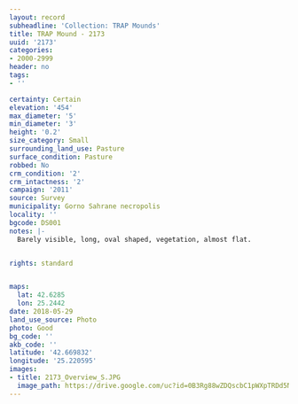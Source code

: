 ```yaml
---
layout: record
subheadline: 'Collection: TRAP Mounds'
title: TRAP Mound - 2173
uuid: '2173'
categories:
- 2000-2999
header: no
tags:
- ''

certainty: Certain
elevation: '454'
max_diameter: '5'
min_diameter: '3'
height: '0.2'
size_category: Small
surrounding_land_use: Pasture
surface_condition: Pasture
robbed: No
crm_condition: '2'
crm_intactness: '2'
campaign: '2011'
source: Survey
municipality: Gorno Sahrane necropolis
locality: ''
bgcode: DS001
notes: |-
  Barely visible, long, oval shaped, vegetation, almost flat.


rights: standard


maps:
  lat: 42.6285
  lon: 25.2442
date: 2018-05-29
land_use_source: Photo
photo: Good
bg_code: ''
akb_code: ''
latitude: '42.669832'
longitude: '25.220595'
images:
- title: 2173_Overview_S.JPG
  image_path: https://drive.google.com/uc?id=0B3Rg88wZDQscbC1pWXpTRDd5N28
---
```

